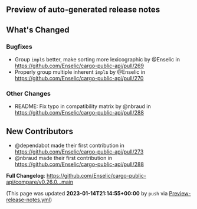 ## Preview of auto-generated release notes
<!-- Release notes generated using configuration in .github/release.yml at main -->

## What's Changed
### Bugfixes
* Group `impl`s better, make sorting more lexicographic by @Enselic in https://github.com/Enselic/cargo-public-api/pull/269
* Properly group multiple inherent `impl`s by @Enselic in https://github.com/Enselic/cargo-public-api/pull/270
### Other Changes
* README: Fix typo in compatibility matrix by @nbraud in https://github.com/Enselic/cargo-public-api/pull/288

## New Contributors
* @dependabot made their first contribution in https://github.com/Enselic/cargo-public-api/pull/273
* @nbraud made their first contribution in https://github.com/Enselic/cargo-public-api/pull/288

**Full Changelog**: https://github.com/Enselic/cargo-public-api/compare/v0.26.0...main


(This page was updated **2023-01-14T21:14:55+00:00** by `push` via [Preview-release-notes.yml](https://github.com/Enselic/cargo-public-api/actions/runs/3920323850))
